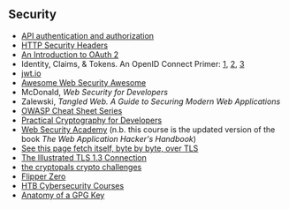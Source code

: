## Security

- [API authentication and authorization](https://idratherbewriting.com/learnapidoc/docapis_more_about_authorization.html)
- [HTTP Security Headers](https://nullsweep.com/http-security-headers-a-complete-guide/)
- [An Introduction to OAuth 2](https://www.digitalocean.com/community/tutorials/an-introduction-to-oauth-2)
- Identity, Claims, & Tokens. An OpenID Connect Primer: [1](https://developer.okta.com/blog/2017/07/25/oidc-primer-part-1), [2](https://developer.okta.com/blog/2017/07/25/oidc-primer-part-2), [3](https://developer.okta.com/blog/2017/08/01/oidc-primer-part-3)
- [jwt.io](https://jwt.io/)
- [Awesome Web Security Awesome](https://github.com/qazbnm456/awesome-web-security)
- McDonald, *Web Security for Developers*
- Zalewski, *Tangled Web. A Guide to Securing Modern Web Applications*
- [OWASP Cheat Sheet Series](https://cheatsheetseries.owasp.org/index.html)
- [Practical Cryptography for Developers](https://cryptobook.nakov.com/)
- [Web Security Academy](https://portswigger.net/web-security) (n.b. this course is the updated version of the book *The Web Application Hacker's Handbook*)
- [See this page fetch itself, byte by byte, over TLS](https://subtls.pages.dev/)
- [The Illustrated TLS 1.3 Connection](https://tls13.xargs.org/)
- [the cryptopals crypto challenges](https://cryptopals.com/)
- [Flipper Zero](https://flipperzero.one/)
- [HTB Cybersecurity Courses](https://academy.hackthebox.com/catalogue)
- [Anatomy of a GPG Key](https://davesteele.github.io/gpg/2014/09/20/anatomy-of-a-gpg-key/)
